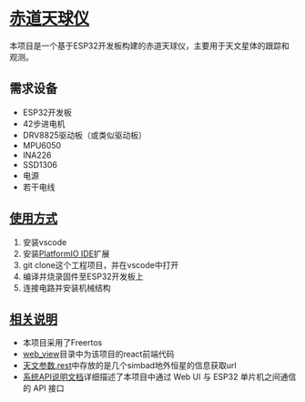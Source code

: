 # [赤道天球仪](https://github.com/CatHouseStudio/EquatorialMDIY/blob/main/README.md#赤道天球仪-----)

本项目是一个基于ESP32开发板构建的赤道天球仪，主要用于天文星体的跟踪和观测。

## 需求设备

* ESP32开发板
* 42步进电机
* DRV8825驱动板（或类似驱动板）
* MPU6050
* INA226
* SSD1306
* 电源
* 若干电线

## [使用方式](https://github.com/CatHouseStudio/EquatorialMDIY/blob/main/README.md#使用方式)

1. 安装vscode
2. 安装[PlatformIO IDE](https://platformio.org)扩展
3. git clone这个工程项目，并在vscode中打开
4. 编译并烧录固件至ESP32开发板上
5. 连接电路并安装机械结构

## [相关说明](https://github.com/CatHouseStudio/EquatorialMDIY/blob/main/README.md#相关说明)

* 本项目采用了Freertos
* [web_view](https://github.com/CatHouseStudio/EquatorialMDIY/tree/main/web_view)目录中为该项目的react前端代码
* [天文参数.rest](https://github.com/CatHouseStudio/EquatorialMDIY/tree/main/天文参数.rest)中存放的是几个simbad地外恒星的信息获取url
* [系统API说明文档](https://github.com/CatHouseStudio/EquatorialMDIY/tree/main/系统API说明文档.md)详细描述了本项目中通过 Web UI 与 ESP32 单片机之间通信的 API 接口
